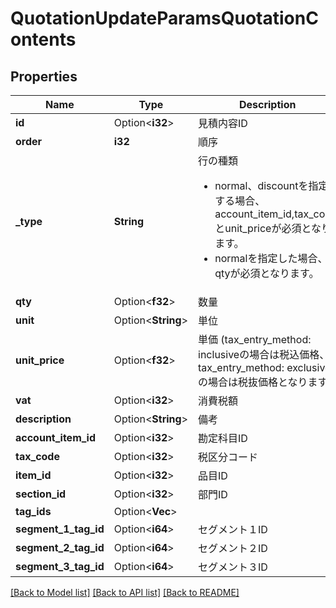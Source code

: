 # QuotationUpdateParamsQuotationContents

## Properties

Name | Type | Description | Notes
------------ | ------------- | ------------- | -------------
**id** | Option<**i32**> | 見積内容ID | [optional]
**order** | **i32** | 順序 | 
**_type** | **String** | 行の種類 <ul> <li>normal、discountを指定する場合、account_item_id,tax_codeとunit_priceが必須となります。</li> <li>normalを指定した場合、qtyが必須となります。</li> </ul> | 
**qty** | Option<**f32**> | 数量 | [optional]
**unit** | Option<**String**> | 単位 | [optional]
**unit_price** | Option<**f32**> | 単価 (tax_entry_method: inclusiveの場合は税込価格、tax_entry_method: exclusiveの場合は税抜価格となります) | [optional]
**vat** | Option<**i32**> | 消費税額 | [optional]
**description** | Option<**String**> | 備考 | [optional]
**account_item_id** | Option<**i32**> | 勘定科目ID | [optional]
**tax_code** | Option<**i32**> | 税区分コード | [optional]
**item_id** | Option<**i32**> | 品目ID | [optional]
**section_id** | Option<**i32**> | 部門ID | [optional]
**tag_ids** | Option<**Vec<i32>**> |  | [optional]
**segment_1_tag_id** | Option<**i64**> | セグメント１ID | [optional]
**segment_2_tag_id** | Option<**i64**> | セグメント２ID | [optional]
**segment_3_tag_id** | Option<**i64**> | セグメント３ID | [optional]

[[Back to Model list]](../README.md#documentation-for-models) [[Back to API list]](../README.md#documentation-for-api-endpoints) [[Back to README]](../README.md)



